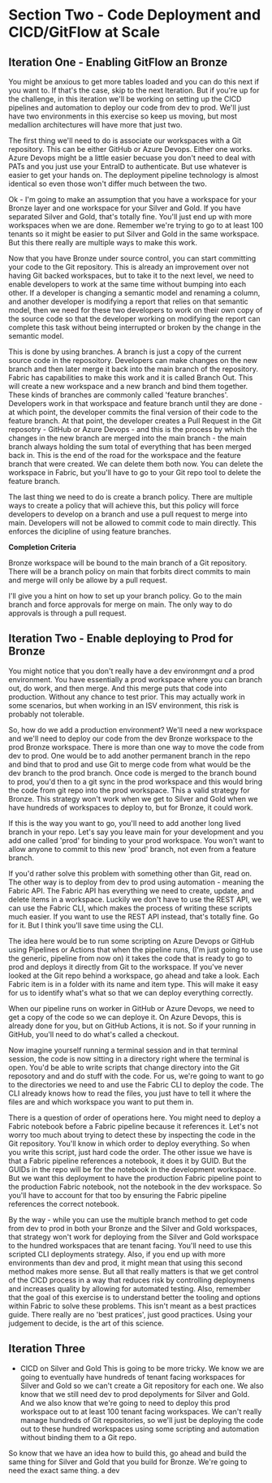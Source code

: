 # Section Two - Code Deployment and CICD/GitFlow at Scale
## Iteration One - Enabling GitFlow an Bronze
You might be anxious to get more tables loaded and you can do this next if you want to.  If that's the case, skip to the next Iteration.  But if you're up for the challenge, in this iteration we'll be working on setting up the CICD pipelines and automation to deploy our code from dev to prod.  We'll just have two environments in this exercise so keep us moving, but most medallion architectures will have more that just two.

The first thing we'll need to do is associate our workspaces with a Git repository.  This can be either GitHub or Azure Devops.  Either one works.  Azure Devops might be a little easier becuase you don't need to deal with PATs and you just use your EntraID to authenticate.  But use whatever is easier to get your hands on.  The deployment pipeline technology is almost identical so even those won't differ much between the two.

Ok - I'm going to make an assumption that you have a workspace for your Bronze layer and one workspace for your Silver and Gold.  If you have separated Silver and Gold, that's totally fine.  You'll just end up with more workspaces when we are done.  Remember we're trying to go to at least 100 tenants so it might be easier to put Silver and Gold in the same workspace.  But this there really are multiple ways to make this work.

Now that you have Bronze under source control, you can start committing your code to the Git repository.  This is already an improvement over not having Git backed workspaces, but to take it to the next level, we need to enable developers to work at the same time without bumping into each other.  If a developer is changing a semantic model and renaming a column, and another developer is modifying a report that relies on that semantic model, then we need for these two developers to work on their own copy of the source code so that the developer working on modifying the report can complete this task without being interrupted or broken by the change in the semantic model.

This is done by using branches.  A branch is just a copy of the current source code in the reposoitory.  Developers can make changes on the new branch and then later merge it back into the main branch of the repository.  Fabric has capabilities to make this work and it is called Branch Out. This will create a new workspace and a new branch and bind them together.  These kinds of branches are commonly called 'feature branches'.  Developers work in that workspace and feature branch until they are done - at which point, the developer commits the final version of their code to the feature branch.  At that point, the developer creates a Pull Request in the Git reposotry - GitHub or Azure Devops - and this is the process by which the changes in the new branch are merged into the main branch - the main branch always holding the sum total of everything that has been merged back in.  This is the end of the road for the workspace and the feature branch that were created.  We can delete them both now.  You can delete the workspace in Fabric, but you'll have to go to your Git repo tool to delete the feature branch.

The last thing we need to do is create a branch policy.  There are multiple ways to create a policy that will achieve this, but this policy will force developers to develop on a branch and use a pull request to merge into main.  Developers will not be allowed to commit code to main directly.  This enforces the dicipline of using feature branches.

**Completion Criteria**

Bronze workspace will be bound to the main branch of a Git repository.  There will be a branch policy on main that forbits direct commits to main and merge will only be allowe by a pull request.

I'll give you a hint on how to set up your branch policy.  Go to the main branch and force approvals for merge on main.  The only way to do approvals is through a pull request.

## Iteration Two - Enable deploying to Prod for Bronze
You might notice that you don't really have a dev environmgnt *and* a prod environment.  You have essentially a prod workspace where you can branch out, do work, and then merge.  And this merge puts that code into production.  Without any chance to test prior.  This may actually work in some scenarios, but when working in an ISV environment, this risk is probably not tolerable.

So, how do we add a production environment?  We'll need a new workspace and we'll need to deploy our code from the dev Bronze workspace to the prod Bronze workspace.  There is more than one way to move the code from dev to prod.  One would be to add another permanent branch in the repo and bind that to prod and use Git to merge code from what would be the dev branch to the prod branch.  Once code is merged to the branch bound to prod, you'd then to a git sync in the prod workspace and this would bring the code from git repo into the prod workspace.  This a valid strategy for Bronze.  This strategy won't work when we get to Silver and Gold when we have hundreds of workspaces to deploy to, but for Bronze, it could work.

If this is the way you want to go, you'll need to add another long lived branch in your repo.  Let's say you leave main for your development and you add one called 'prod' for binding to your prod workspace.  You won't want to allow anyone to commit to this new 'prod' branch, not even from a feature branch.

If you'd rather solve this problem with something other than Git, read on.  The other way is to deploy from dev to prod using automation - meaning the Fabric API.  The Fabric API has everything we need to create, update, and delete items in a workspace.  Luckily we don't have to use the REST API, we can use the Fabric CLI, which makes the process of writing these scripts much easier.  If you want to use the REST API instead, that's totally fine.  Go for it.  But I think you'll save time using the CLI.

The idea here would be to run some scripting on Azure Devops or GitHub using Pipelines or Actions that when the pipeline runs, (I'm just going to use the generic, pipeline from now on) it takes the code that is ready to go to prod and deploys it directly from Git to the workspace.  If you've never looked at the Git repo behind a workspace, go ahead and take a look.  Each Fabric item is in a folder with its name and item type.  This will make it easy for us to identify what's what so that we can deploy everything correctly.

When our pipeline runs on worker in GitHub or Azure Devops, we need to get a copy of the code so we can deploye it.  On Azure Devops, this is already done for you, but on GitHub Actions, it is not.  So if your running in GitHub, you'll need to do what's called a checkout.

Now imagine yourself running a terminal session and in that terminal session, the code is now sitting in a directory right where the terminal is open.  You'd be able to write scripts that change directory into the Git reposotory and and do stuff with the code.  For us, we're going to want to go to the directories we need to and use the Fabric CLI to deploy the code.  The CLI already knows how to read the files, you just have to tell it where the files are and which workspace you want to put them in.

There is a question of order of operations here.  You might need to deploy a Fabric notebook before a Fabric pipeline because it references it.  Let's not worry too much about trying to detect these by inspecting the code in the Git repository.  You'll know in which order to deploy everything.  So when you write this script, just hard code the order.  The other issue we have is that a Fabric pipeline references a notebook, it does it by GUID.  But the GUIDs in the repo will be for the notebook in the development workspace.  But we want this deployment to have the production Fabric pipeline point to the production Fabric notebook, not the notebook in the dev workspace.  So you'll have to account for that too by ensuring the Fabric pipeline references the correct notebook.

By the way - while you can use the multiple branch method to get code from dev to prod in both your Bronze and the Silver and Gold workspaces, that strategy won't work for deploying from the Silver and Gold workspace to the hundred workspaces that are tenant facing.  You'll need to use this scripted CLI deployments strategy.  Also, if you end up with more environments than dev and prod, it might mean that using this second method makes more sense.  But all that really matters is that we get control of the CICD process in a way that reduces risk by controlling deploymens and increases quality by allowing for automated testing. Also, remember that the goal of this exercise is to understand better the tooling and options within Fabric to solve these problems.  This isn't meant as a best practices guide.  There really are no 'best pratices', just good practices.  Using your judgement to decide, is the art of this science.

## Iteration Three
 - CICD on Silver and Gold
This is going to be more tricky.  We know we are going to eventually have hundreds of tenant facing workspaces for Silver and Gold so we can't create a Git repository for each one.  We also know that we still need dev to prod depolyments for Silver and Gold.  And we also know that we're going to need to deploy this prod workspace out to at least 100 tenant facing workspaces.  We can't really manage hundreds of Git repositories, so we'll just be deploying the code out to these hundred workspaces using some scripting and automation without binding them to a Git repo.

So know that we have an idea how to build this, go ahead and build the same thing for Silver and Gold that you build for Bronze.  We're going to need the exact same thing.  a dev